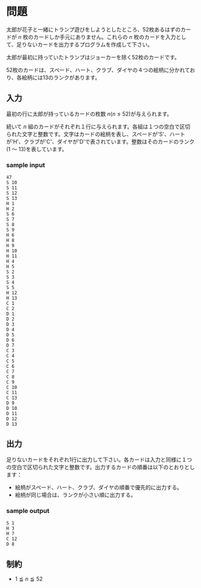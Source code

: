 # 問題
太郎が花子と一緒にトランプ遊びをしようとしたところ、52枚あるはずのカードが $n$ 枚のカードしか手元にありません。これらの $n$ 枚のカードを入力として、足りないカードを出力するプログラムを作成して下さい。

太郎が最初に持っていたトランプはジョーカーを除く52枚のカードです。

52枚のカードは、スペード、ハート、クラブ、ダイヤの４つの絵柄に分かれており、各絵柄には13のランクがあります。

## 入力
最初の行に太郎が持っているカードの枚数 $n (n ≤ 52)$が与えられます。

続いて $n$ 組のカードがそれぞれ１行に与えられます。各組は１つの空白で区切られた文字と整数です。文字はカードの絵柄を表し、スペードが'S'、ハートが'H'、クラブが'C'、ダイヤが'D'で表されています。整数はそのカードのランク(1 〜 13)を表しています。

### sample input
```
47
S 10
S 11
S 12
S 13
H 1
H 2
S 6
S 7
S 8
S 9
H 6
H 8
H 9
H 10
H 11
H 4
H 5
S 2
S 3
S 4
S 5
H 12
H 13
C 1
C 2
D 1
D 2
D 3
D 4
D 5
D 6
D 7
C 3
C 4
C 5
C 6
C 7
C 8
C 9
C 10
C 11
C 13
D 9
D 10
D 11
D 12
D 13
```
## 出力
足りないカードをそれぞれ1行に出力して下さい。各カードは入力と同様に１つの空白で区切られた文字と整数です。出力するカードの順番は以下のとおりとします：
- 絵柄がスペード、ハート、クラブ、ダイヤの順番で優先的に出力する。
- 絵柄が同じ場合は、ランクが小さい順に出力する。

### sample output
```
S 1
H 3
H 7
C 12
D 8
```
## 制約
- $1 ≦ n ≦ 52$